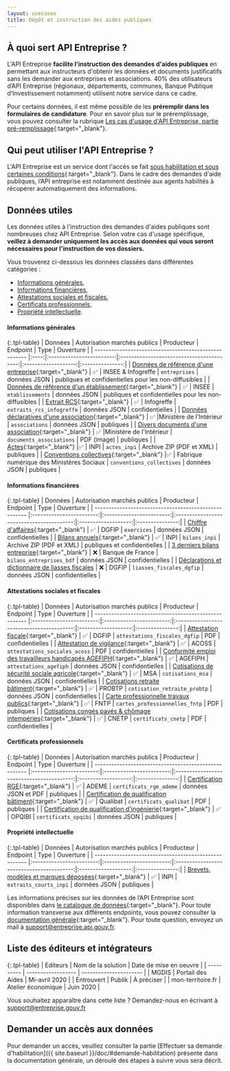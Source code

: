```yaml
---
layout: usecases
title: Dépôt et instruction des aides publiques
---
```


## À quoi sert API Entreprise ?

L'API Entreprise **facilite l'instruction des demandes d'aides publiques** en permettant aux instructeurs d'obtenir les données et documents justificatifs sans les demander aux entreprises et associations. 
40% des utilisateurs  d’API Entreprise (régionaux, départements, communes, Banque Publique d’Investissement  notamment) utilisent notre service dans ce cadre.

Pour certains données, il est même possible de les **préremplir dans les formulaires de candidature**. Pour en savoir plus sur le préremplissage, vous pouvez consulter la rubrique [Les cas d'usage d'API Entreprise, partie pré-remplissage](https://entreprise.api.gouv.fr/doc/#cas-usage){:target="_blank"}.

## Qui peut utiliser l'API Entreprise ?

L'API Entreprise est un service dont l'accès se fait [sous habilitation et sous certaines conditions](https://entreprise.api.gouv.fr/doc/#acces){:target="_blank"}.
Dans le cadre des demandes d'aide publiques, l’API entreprise est notamment destinée aux agents habilités à récupérer automatiquement des informations.

## Données utiles

Les données utiles à l'instruction des demandes d'aides publiques sont nombreuses chez API Entreprise. Selon votre cas d'usage spécifique, **veillez à demander uniquement les accès aux données qui vous seront nécessaires pour l'instruction de vos dossiers.**

Vous trouverez ci-dessous les données classées dans différentes catégories :
- [Informations générales](#infos_generales),
- [Informations financières](#infos_financieres),
- [Attestations sociales et fiscales](#attestations_sociales_fiscales),
- [Certificats professionnels](#certificats_pro),
- [Propriété intellectuelle](#propriete_intellectuelle).


#### Informations générales <a id="infos_generales"></a>

{:.tpl-table}
| Données   | Autorisation marchés publics   |        Producteur        |                 Endpoint                  |        Type         |    Ouverture    |
| ----------------------------------------------------- |:----:|:------------------------:|:-----------------------------------------:|:-------------------:|:---------------:|
| [Données de référence d'une entreprise](https://entreprise.api.gouv.fr/catalogue/#entreprises){:target="_blank"}                  | ✅ |  INSEE & Infogreffe    |            `entreprises`            |    données JSON     |    publiques et confidentielles pour les non-diffusibles    |
| [Données de référence d'un établissement](https://entreprise.api.gouv.fr/catalogue/#etablissements){:target="_blank"}                | ✅ |         INSEE           |          `etablissements`           |    données JSON     |    publiques et confidentielles pour les non-diffusibles    |
| [Extrait  RCS](https://entreprise.api.gouv.fr/catalogue/#extraits_rcs_infogreffe){:target="_blank"}                                           |     ✅ |   Infogreffe        |         `extraits_rcs_infogreffe`         |    données JSON     |    confidentielles    |
| [Données déclaratives d'une association](https://entreprise.api.gouv.fr/catalogue/#associations){:target="_blank"}                 | ✅ |Ministère de l'Intérieur |              `associations`               |    données JSON     |    publiques    |
| [Divers documents d'une association](https://entreprise.api.gouv.fr/catalogue/#documents_associations){:target="_blank"}                     | ✅ |Ministère de l'Intérieur |         `documents_associations`          |     PDF (image)     |    publiques    |
| [Actes](https://entreprise.api.gouv.fr/catalogue/#actes_inpi){:target="_blank"}                     |✅ | INPI |         `actes_inpi`          |     Archive ZIP (PDF et XML)     |    publiques    |
| [Conventions collectives](https://entreprise.api.gouv.fr/catalogue/#conventions_collectives){:target="_blank"}                     |✅ | Fabrique numérique des Ministères Sociaux |         `conventions_collectives`          |     données JSON     |    publiques    |

#### Informations financières <a id="infos_financieres"></a>

{:.tpl-table}
| Données                                              | Autorisation marchés publics   |        Producteur        |                 Endpoint                  |        Type         |    Ouverture    |
| ----------------------------------------------------- |:------------------------:|:------------------------:|:-----------------------------------------:|:-------------------:|:---------------:|
| [Chiffre d'affaires](https://entreprise.api.gouv.fr/catalogue/#exercices){:target="_blank"}                                     |     ✅ |     DGFIP           |                `exercices`                |    données JSON     | confidentielles |
| [Bilans annuels](https://entreprise.api.gouv.fr/catalogue/#bilans_inpi){:target="_blank"}                                     |     ✅ |  INPI     |         `bilans_inpi`          |    Archive ZIP (PDF et XML)     | publiques et confidentielles |
| [3 derniers bilans entreprise](https://entreprise.api.gouv.fr/catalogue/#bilans_entreprises_bdf){:target="_blank"}                                     |     ❌ |  Banque de France     |         `bilans_entreprises_bdf`          |    données JSON     | confidentielles |
| [Déclarations et dictionnaire de liasses fiscales](https://entreprise.api.gouv.fr/catalogue/#liasses_fiscales_dgfip)      |        ❌ |    DGFIP           |         `liasses_fiscales_dgfip`          |    données JSON     | confidentielles |

#### Attestations sociales et fiscales <a id="attestations_sociales_fiscales"></a>

{:.tpl-table}
| Données              |  Autorisation marchés publics   |       Producteur        |                 Endpoint                  |        Type         |    Ouverture    |
| ----------------------------------------------------- |:------------------------:|:------------------------:|:-----------------------------------------:|:-------------------:|:---------------:|
| [Attestation fiscale](https://entreprise.api.gouv.fr/catalogue/#attestations_fiscales_dgfip){:target="_blank"}                                    |      ✅ |    DGFIP           |       `attestations_fiscales_dgfip`       |     PDF     | confidentielles |
| [Attestation de vigilance](https://entreprise.api.gouv.fr/catalogue/#attestations_sociales_acoss){:target="_blank"}                               |  ✅ |        ACOSS           |       `attestations_sociales_acoss`       |     PDF    | confidentielles |
| [Conformité emploi des travailleurs handicapés AGEFIPH](https://entreprise.api.gouv.fr/catalogue/#attestations_agefiph){:target="_blank"}  |   ✅ |      AGEFIPH          |          `attestations_agefiph`           |    données JSON     | confidentielles |
| [Cotisations de sécurité sociale agricole](https://entreprise.api.gouv.fr/catalogue/#cotisations_msa){:target="_blank"}                | ✅ |          MSA            |             `cotisations_msa`             |    données JSON     | confidentielles |
| [Cotisations retraite bâtiment](https://entreprise.api.gouv.fr/catalogue/#cotisation_retraite_probtp){:target="_blank"}                       |  ✅ |        PROBTP          | `cotisation_retraite_probtp` |    données JSON     |   confidentielles    |
| [Carte professionnelle travaux publics](https://entreprise.api.gouv.fr/catalogue/#cartes_professionnelles_fntp){:target="_blank"}         |       ✅ |   FNTP           |            `cartes_professionnelles_fntp`            |         PDF         |    publiques    |
| [Cotisations congés payés & chômage intempéries](https://entreprise.api.gouv.fr/catalogue/#certificats_cnetp){:target="_blank"}         |   ✅ |       CNETP           |            `certificats_cnetp`            |         PDF         |    confidentielles    |

#### Certificats professionnels <a id="certificats_pro"></a>

{:.tpl-table}
| Données      |  Autorisation marchés publics   |       Producteur        |                 Endpoint                  |        Type         |    Ouverture    |
| ----------------------------------------------------- |:------------------------:|:------------------------:|:-----------------------------------------:|:-------------------:|:---------------:|
| [Certification RGE](https://entreprise.api.gouv.fr/catalogue/#certificats_rge_ademe){:target="_blank"}                                      |    ✅ |      ADEME           |          `certificats_rge_ademe`          | données JSON et PDF |    publiques    |
| [Certification de qualification bâtiment](https://entreprise.api.gouv.fr/catalogue/#certificats_qualibat){:target="_blank"}                  |    ✅ |      Qualibat          |           `certificats_qualibat`            |    PDF     |    publiques    |
| [Certification de qualification d'ingénierie](https://entreprise.api.gouv.fr/catalogue/#certificats_opqibi){:target="_blank"}                  |   ✅ |       OPQIBI          |           `certificats_opqibi`            |    données JSON     |    publiques    |


#### Propriété intellectuelle <a id="propriete_intellectuelle"></a>

{:.tpl-table}
| Données          |    Autorisation marchés publics   |     Producteur        |                 Endpoint                  |        Type         |    Ouverture    |
| ----------------------------------------------------- |:------------------------:|:------------------------:|:-----------------------------------------:|:-------------------:|:---------------:|
| [Brevets, modèles et marques déposées](https://entreprise.api.gouv.fr/catalogue/#extraits_courts_inpi){:target="_blank"}                   | ✅ |          INPI           |          `extraits_courts_inpi`           |    données JSON     |    publiques    |




Les informations précises sur les données de l’API Entreprise sont disponibles dans [le catalogue de données](https://entreprise.api.gouv.fr/catalogue/){:target="_blank"}. Pour toute information transverse aux différents endpoints, vous pouvez consulter la [documentation générale](https://entreprise.api.gouv.fr/doc/){:target="_blank"}.
Pour toute question, envoyez un mail à [support@entreprise.api.gouv.fr](support@entreprise.api.gouv.fr).

## Liste des éditeurs et intégrateurs

{:.tpl-table}
| Editeurs   | Nom de la solution | Date de mise en oeuvre |
| ---------- | ------------------ | ---------------------- |
| MGDIS      | Portail des Aides  | Mi-avril 2020          |
| Entrouvert | Publik             | À préciser             |
| mon-territoire.fr | Atelier économique             | Juin 2020            |


Vous souhaitez apparaître dans cette liste ? Demandez-nous en écrivant à [support@entreprise.gouv.fr](support@entreprise.gouv.fr)

## Demander un accès aux données

Pour demander un accès, veuillez consulter la partie [Effectuer sa demande d'habilitation]({{ site.baseurl }}/doc/#demande-habilitation) présente dans la documentation générale, un déroulé des étapes à suivre vous sera décrit.


